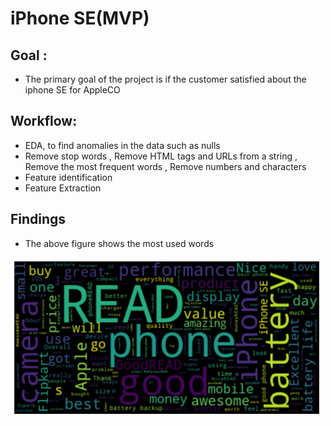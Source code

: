 # iPhone SE(MVP)


## Goal :
- The primary goal of the project is if the customer satisfied about the iphone SE for AppleCO


## Workflow:

- EDA, to find anomalies in the data such as nulls
- Remove stop words , Remove HTML tags and URLs from a string , Remove the most frequent words , Remove numbers and characters
- Feature identification 
- Feature Extraction

## Findings

- The above figure shows the most used words

<img src ="wordCloud.png" 
width="500">
